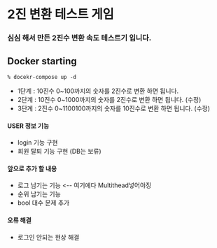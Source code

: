 # 2진 변환 테스트 게임
### 심심 해서 만든 2진수 변환 속도 테스트기 입니다.
## Docker starting
```shell
% docekr-compose up -d
```

- 1단계 : 10진수 0~100까지의 숫자를 2진수로 변환 하면 됩니다. 
- 2단계 : 10진수 0~1000까지의 숫자를 2진수로 변환 하면 됩니다. (수정)
- 3단계 : 2진수 0~1100100까지의 숫자를 10진수로 변환 하면 됩니다. (수정)

#### USER 정보 기능
- login 기능 구현
- 회원 탈퇴 기능 구현 (DB는 보류)

#### 앞으로 추가 할 내용
- 로그 남기는 기능 <-- 여기에다 Multithead넣어야징
- 순위 남기는 기능
- bool 대수 문제 추가

#### 오류 해결
- 로그인 안되는 현상 해결